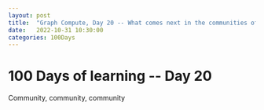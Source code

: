 ```yaml
---
layout: post
title:  "Graph Compute, Day 20 -- What comes next in the communities of Jupyter, PyTorch, PyCUDA"
date:   2022-10-31 10:30:00
categories: 100Days
---
```



# 100 Days of learning -- Day 20

Community, community, community